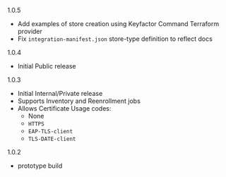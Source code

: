 1.0.5
- Add examples of store creation using Keyfactor Command Terraform provider
- Fix `integration-manifest.json` store-type definition to reflect docs

1.0.4
- Initial Public release

1.0.3
- Initial Internal/Private release
- Supports Inventory and Reenrollment jobs
- Allows Certificate Usage codes:
    - None
    - `HTTPS`
    - `EAP-TLS-client`
    - `TLS-DATE-client`

1.0.2
- prototype build